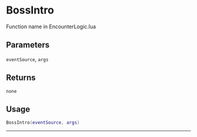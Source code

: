 # BossIntro
Function name in EncounterLogic.lua
## Parameters
`eventSource`, `args`
## Returns
`none`
## Usage
```lua
BossIntro(eventSource, args)
```
---
